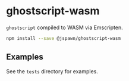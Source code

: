 # ghostscript-wasm

`ghostscript` compiled to WASM via Emscripten.

```sh
npm install --save @jspawn/ghostscript-wasm
```

## Examples

See the `tests` directory for examples.
